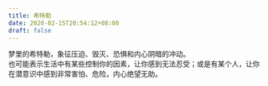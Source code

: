 ```yaml
---
title: 希特勒
date: 2020-02-15T20:54:12+08:00
draft: false
---
```


梦里的希特勒，象征压迫、毁灭、恐惧和内心阴暗的冲动。<br>
也可能表示生活中有某些控制你的因素，让你感到无法忍受；或是有某个人，让你在潜意识中感到非常害怕、危险，内心绝望无助。<br>
